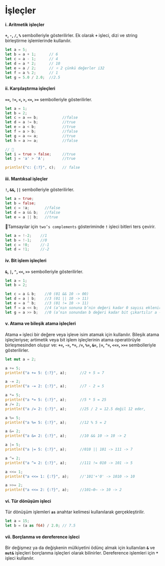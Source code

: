 # İşleçler
#### i. Aritmetik işleçler
**`+`, `-`, `/`, `%`** sembolleriyle gösterilirler. Ek olarak **`+`** işleci, dizi ve string birleştirme işlemlerinde kullanılır.

```Rust
let a = 5; 
let b = a + 1;      // 6 
let c = a - 1;      // 4 
let d = a * 2;      // 10 
let e = a / 2;      // ⭐ 2 çünkü değerler i32 
let f = a % 2;      // 1 
let g = 5.0 / 2.0;  //2.5
````

#### ii. Karşılaştırma işleçleri
**`==`, `!=`, `<`, `>`, `<=`, `>=`** sembolleriyle gösterilirler.

```Rust
let a = 1; 
let b = 2; 
let c = a == b;           //false 
let d = a != b;           //true 
let e = a < b;            //true 
let f = a > b;            //false 
let g = a <= a;           //true 
let h = a >= a;           //false 

// 🔎
let i = true > false;     //true 
let j = 'a' > 'A';        //true

println!("c: {:?}", c);   // false
````

#### iii. Mantıksal işleçler
**`!`, `&&`, `||`** sembolleriyle gösterilirler.

```Rust
let a = true; 
let b = false; 
let c = !a;       //false 
let d = a && b;   //false 
let e = a || b;   //true
````

🔎Tamsayılar için `two’s complements` gösteriminde **`!`** işleci bitleri ters çevirir.

```Rust
let a = !-2;    //1 
let b = !-1;    //0 
let c = !0;     //-1 
let d = !1;     //-2
````

#### iv. Bit işlem işleçleri
**`&`, `|`, `^`, `<<`, `>>`** sembolleriyle gösterilirler.

```Rust
let a = 1; 
let b = 2; 

let c = a & b;    //0 (01 && 10 -> 00) 
let d = a | b;    //3 (01 || 10 -> 11) 
let e = a ^ b;    //3 (01 != 10 -> 11) 
let f = a << b;   //4 (a’nın sonuna b’nin değeri kadar 0 sayısı eklenir a-> '01'+'00' -> 100) 
let g = a >> b;   //0 (a’nın sonundan b değeri kadar bit çıkartılır a -> o̶1̶ -> 0)
````

#### v. Atama ve bileşik atama işleçleri
Atama **`=`** işleci bir değere veya işleve isim atamak için kullanılır. Bileşik atama işleçleriyse; artimetik veya bit işlem işleçlerinin atama operatörüyle birleşmesinden oluşur ve: **`+=`, `-=`, `*=`, `/=`, `%=`, `&=`, `|=`, `^=`, `<<=`, `>>=`** sembolleriyle gösterilirler.

```Rust
let mut a = 2; 

a += 5;  
println!("a += 5: {:?}", a);      //2 + 5 = 7

a -= 2;  
println!("a -= 2: {:?}", a);      //7 - 2 = 5

a *= 5;  
println!("a *= 5: {:?}", a);      //5 * 5 = 25
a /= 2;  
println!("a /= 2: {:?}", a);      //25 / 2 = 12.5 değil 12 eder,

a %= 5;  
println!("a %= 5: {:?}", a);      //12 % 5 = 2

a &= 2;  
println!("a &= 2: {:?}", a);      //10 && 10 -> 10 -> 2

a |= 5;  
println!("a |= 5: {:?}", a);      //010 || 101 -> 111 -> 7

a ^= 2;  
println!("a ^= 2: {:?}", a);      //111 != 010 -> 101 -> 5

a <<= 1; 
println!("a <<= 1: {:?}", a);     //'101'+'0' -> 1010 -> 10

a >>= 2; 
println!("a <<= 2: {:?}", a);     //101̶0̶ -> 10 -> 2
````

#### vi. Tür dönüşüm işleci
Tür dönüşüm işlemleri **`as`** anahtar kelimesi kullanılarak gerçekleştirilir.

```Rust
let a = 15; 
let b = (a as f64) / 2.0; // 7.5
````

#### vii. Borçlanma ve dereference işleci
Bir değişmez ya da değişkenin mülkiyetini ödünç almak için kullanılan **`&`** ve **`mut&`** işleçleri borçlanma işleçleri olarak bilinirler. Dereference işlemleri için **`*`** işleci kullanılır.
